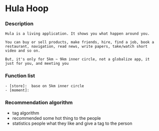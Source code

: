 # Hula Hoop

### Description

```textmate
Hula is a living application. It shows you what happen around you.

You can buy or sell products, make friends, hire, find a job, book a restaurant, navigation, read news, write papers, take/watch short video and so on.

But, it's only for 5km ~ 9km inner circle, not a globalize app, it just for you, and meeting you
```


### Function list
    - [store]:  base on 5km inner circle
    - [moment]:


### Recommendation algorithm
  - tag algorithm
  - recommended some hot thing to the people
  - statistics people what they like and give a tag to the person
